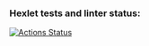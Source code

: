 ### Hexlet tests and linter status:
[![Actions Status](https://github.com/ALEKSYULIIA/qa-engineer-project-84/workflows/hexlet-check/badge.svg)](https://github.com/ALEKSYULIIA/qa-engineer-project-84/actions)